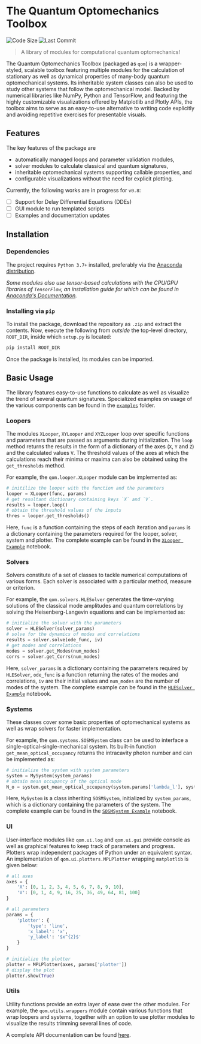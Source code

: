 # The Quantum Optomechanics Toolbox

![Code Size](https://img.shields.io/github/repo-size/sampreet/qom?style=for-the-badge)
![Last Commit](https://img.shields.io/github/last-commit/sampreet/qom?style=for-the-badge)

> A library of modules for computational quantum optomechanics!

The Quantum Optomechanics Toolbox (packaged as `qom`) is a wrapper-styled, scalable toolbox featuring multiple modules for the calculation of stationary as well as dynamical properties of many-body quantum optomechanical systems.
Its inheritable system classes can also be used to study other systems that follow the optomechanical model.
Backed by numerical libraries like NumPy, Python and TensorFlow, and featuring the highly customizable visualizations offered by Matplotlib and Plotly APIs, the toolbox aims to serve as an easy-to-use alternative to writing code explicitly and avoiding repetitive exercises for presentable visuals.

## Features

The key features of the package are

* automatically managed loops and parameter validation modules,
* solver modules to calculate classical and quantum signatures,
* inheritable optomechanical systems supporting callable properties, and
* configurable visualizations without the need for explicit plotting.

Currently, the following works are in progress for `v0.8`:

- [ ] Support for Delay Differential Equations (DDEs)
- [ ] GUI module to run templated scripts
- [ ] Examples and documentation updates

## Installation

### Dependencies

The project requires `Python 3.7+` installed, preferably via the [Anaconda distribution](https://www.anaconda.com/products/individual).

*Some modules also use tensor-based calculations with the CPU/GPU libraries of `TensorFlow`, an installation guide for which can be found in [Anaconda's  Documentation](https://docs.anaconda.com/anaconda/user-guide/tasks/tensorflow/).*

### Installing via `pip`

To install the package, download the repository as `.zip` and extract the contents.
Now, execute the following from *outside* the top-level directory, `ROOT_DIR`, inside which `setup.py` is located:

```bash
pip install ROOT_DIR
```

Once the package is installed, its modules can be imported.

## Basic Usage

The library features easy-to-use functions to calculate as well as visualize the trend of several quantum signatures.
Specialized examples on usage of the various components can be found in the [`examples`](./examples) folder.

### Loopers

The modules `XLooper`, `XYLooper` and `XYZLooper` loop over specific functions and parameters that are passed as arguments during initialization.
The `loop` method returns the results in the form of a dictionary of the axes (`X`, `Y` and `Z`) and the calculated values `V`.
The threshold values of the axes at which the calculations reach their minima or maxima can also be obtained using the `get_thresholds` method.

For example, the `qom.looper.XLooper` module can be implemented as:

```python
# initilize the looper with the function and the parameters
looper = XLooper(func, params)
# get resultant dictionary containing keys `X` and `V`.
results = looper.loop()
# obtain the threshold values of the inputs
thres = looper.get_thresholds()
```

Here, `func` is a function containing the steps of each iteration and `params` is a dictionary containing the parameters required for the looper, solver, system and plotter. 
The complete example can be found in the [`XLooper Example`](./examples/qom_loopers_XLooper.ipynb) notebook.

### Solvers

Solvers constitute of a set of classes to tackle numerical computations of various forms. 
Each solver is associated with a particular method, measure or criterion. 

For example, the `qom.solvers.HLESolver` generates the time-varying solutions of the classical mode amplitudes and quantum correlations by solving the Heisenberg-Langevin equations and can be implemented as:

```python
# initialize the solver with the parameters
solver = HLESolver(solver_params)
# solve for the dynamics of modes and correlations
results = solver.solve(ode_func, iv)
# get modes and correlations
modes = solver.get_Modes(num_modes)
corrs = solver.get_Corrs(num_modes)
```

Here, `solver_params` is a dictionary containing the parameters required by `HLESolver`, `ode_func` is a function returning the rates of the modes and correlations, `iv` are their initial values and `num_modes` are the number of modes of the system.
The complete example can be found in the [`HLESolver Example`](./examples/qom_solvers_HLESolver.ipynb) notebook.


### Systems

These classes cover some basic properties of optomechanical systems as well as wrap solvers for faster implementation.

For example, the `qom.systems.SOSMSystem` class can be used to interface a single-optical-single-mechanical system. Its built-in function `get_mean_optical_occupancy` returns the intracavity photon number and can be implemented as:

```python
# initialize the system with system parameters
system = MySystem(system_params)
# obtain mean occupancy of the optical mode
N_o = system.get_mean_optical_occupancy(system.params['lambda_l'], system.params['mu'], system.params['gamma_o'], system.params['P_l'], system.params['omega_m'])
```

Here, `MySystem` is a class inheriting `SOSMSystem`, initialized by `system_params`, which is a dictionary containing the parameters of the system.
The complete example can be found in the [`SOSMSystem Example`](./examples/qom_systems_SOSMSystem.ipynb) notebook.

### UI

User-interface modules like `qom.ui.log` and `qom.ui.gui` provide console as well as graphical features to keep track of parameters and progress.
Plotters wrap independent packages of Python under an equivalent syntax. 
An implementation of `qom.ui.plotters.MPLPlotter` wrapping `matplotlib` is given below:

```python
# all axes
axes = {
    'X': [0, 1, 2, 3, 4, 5, 6, 7, 8, 9, 10],
    'V': [0, 1, 4, 9, 16, 25, 36, 49, 64, 81, 100]
}

# all parameters
params = {
    'plotter': {
        'type': 'line',
        'x_label': 'x',
        'y_label': '$x^{2}$'
    }
}

# initialize the plotter
plotter = MPLPlotter(axes, params['plotter'])
# display the plot
plotter.show(True)
```

### Utils

Utility functions provide an extra layer of ease over the other modules.
For example, the `qom.utils.wrappers` module contain various functions that wrap loopers and systems, together with an option to use plotter modules to visualize the results trimming several lines of code.

A complete API documentation can be found [here](https://sampreet.github.io/qom).